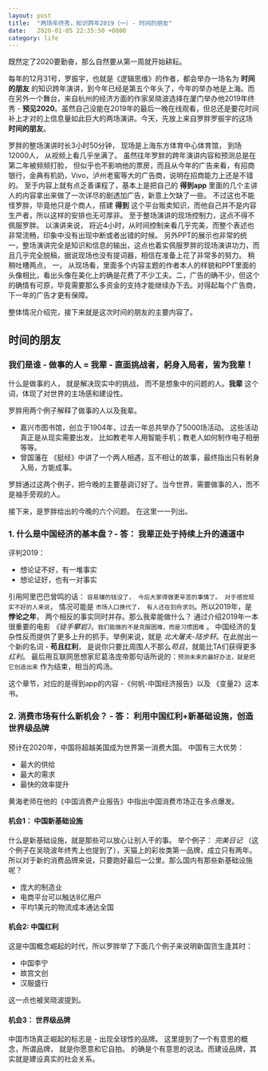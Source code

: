 ```yaml
---
layout: post
title:  "两场年终秀，知识跨年2019（一）- 时间的朋友"
date:   2020-01-05 22:35:50 +0800
category: life
---
```


既然定了2020要勤奋，那么自然要从第一周就开始耕耘。

每年的12月31号，罗振宇，也就是《逻辑思维》的作者，都会举办一场名为 **时间的朋友** 的知识跨年演讲，到今年已经是第五个年头了，今年的举办地是上海。而在另外一个舞台，来自杭州的经济方面的作家吴晓波选择在厦门举办他2019年终秀 - **预见2020**。虽然自己没能在2019年的最后一晚在线观看，但总还是要花时间补上才对的上信息量如此巨大的两场演讲。今天，先放上来自罗胖罗振宇的这场 **时间的朋友**。

罗胖的整场演讲时长3小时50分钟， 现场是上海东方体育中心体育馆， 到场12000人， 从视频上看几乎坐满了。 虽然往年罗胖的跨年演讲内容和预测总是在第二年被频频打脸， 但似乎也不影响他的票房，而且从今年的广告来看，有招商银行，金典有机奶，Vivo，泸州老窖等大的广告商，说明在招商能力上还是不错的。 至于内容上就有点乏善课程了，基本上是把自己的 **得到app** 里面的几个主讲人的内容拿出来做了一次详尽的剧透加广告，新意上欠缺了一些。 不过这也不能怪罗胖，毕竟他只是个商人，搭建 **得到** 这个平台贩卖知识，而他自己并不是内容生产者，所以这样的安排也无可厚非。 至于整场演讲的现场控制力，这点不得不佩服罗胖。 以演讲来说， 将近4小时，从时间控制来看几乎完美，而整个表述也非常流畅，印象中没有出现中断或者出错的时候。 另外PPT的展示也非常的统一，整场演讲完全是知识和信息的输出，这点也着实佩服罗胖的现场演讲功力，而且几乎完全脱稿，据说现场也没有提词器，相信在准备上花了非常多的努力。  稍稍吐槽两点， 一， 从现场看，里面多个内容主题的作者本人的样貌和PPT里面的头像相比，看出头像在美化上的确是花费了不少工夫。二，广告的确不少，但这个的确情有可原，毕竟需要那么多资金的支持才能继续办下去。对得起每个广告商，下一年的广告才更有保障。

整体情况介绍完，接下来就是这次时间的朋友的主要内容了。

## 时间的朋友

### 我们是谁 - 做事的人 = **我辈** - 直面挑战者，躬身入局者，皆为我辈！

什么是做事的人， 就是解决现实中的挑战， 而不是想象中的问题的人。**我辈** 这个词，体现了对世界的主场感和建设性。

罗胖用两个例子解释了做事的人以及我辈。

- 嘉兴市图书馆，创立于1904年，过去一年总共举办了5000场活动。 这些活动真正是从现实需要出发， 比如教老年人用智能手机；教老人如何制作电子相册等等。
- 曾国藩在 《挺经》中讲了一个两人相遇，互不相让的故事，最终指出只有躬身入局，方能成事。

罗胖通过这两个例子，把今晚的主要基调订好了。当今世界，需要做事的人，而不是袖手旁观的人。

接下来，是罗胖给出的今晚的六个问题。 在这里一一列出。

### 1. 什么是中国经济的基本盘？- 答： 我辈正处于持续上升的通道中

评判2019：

- 想论证不好，有一堆事实
- 想论证好，也有一对事实

引用阿里巴巴曾鸣的话： ```容易赚的钱没了， 今后大家得做更辛苦的事情了。 对于感觉现实不好的人来说```， 情况可能是 ```市场人口换代了， 有人还在刻舟求剑```。所以2019年，是 **悖论之年**， 两个相反的事实同时并存。那么我辈能做什么？ 通过介绍2019年一本很重要的电影 *《徒手攀岩》*，```我们能做的不是克服困难，而是习惯困难``` 。 中国经济的复杂性反而提供了更多上升的抓手。举例来说，就是 *北大屠夫-陆步轩*。在此抛出一个新的名词 - **苟且红利**， 是说你只要比周围人不那么*苟且*，就能比TA们获得更多*红利*。 最后用互联网思想家尼葛洛庞帝那句话所说的：```预测未来的最好办法，就是把它创造出来``` 作为结束，相当的鸡汤。

这个章节，对应的是得到app的内容 -《何帆-中国经济报告》以及 《变量2》这本书。

### 2. 消费市场有什么新机会？ - 答： 利用中国红利+新基础设施，创造世界级品牌

预计在2020年，中国将超越美国成为世界第一消费大国。 中国有三大优势：

- 最大的供给
- 最大的需求
- 最快的效率提升

黄海老师在他的《中国消费产业报告》中指出中国消费市场正在多点爆发。

#### 机会1： 中国新基础设施

什么是新基础设施，就是那些可以放心让别人干的事。 举个例子： *完美日记* （这个例子在吴晓波年终秀上也提到了），天猫上的彩妆类第一品牌，成立只有两年。 所以对于新的消费品牌来说，只要跑好最后一公里。那么国内有那些新基础设施呢？

- 庞大的制造业
- 电商平台可以触达8亿用户
- 平均1美元的物流成本通达全国

#### 机会2: 中国红利

这是中国概念崛起的时代，所以罗胖举了下面几个例子来说明新国货生逢其时：

- 中国李宁
- 故宫文创
- 汉服盛行

这一点也被吴晓波提到。

#### 机会3： 世界级品牌

中国市场真正崛起的标志是 - 出现全球性的品牌。 这里提到了一个有意思的概念，所谓品牌， 就是你愿意和它自拍。 的确是个有意思的说法。而建设品牌，其实就是建设真实的社会关系。
